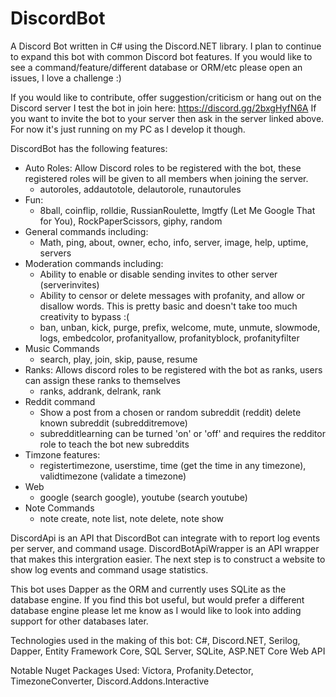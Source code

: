 DiscordBot
==========
A Discord Bot written in C# using the Discord.NET library. I plan to continue to expand this bot with common Discord bot features. If you would like to see a command/feature/different database or ORM/etc please open an issues, I love a challenge :)

If you would like to contribute, offer suggestion/criticism or hang out on the Discord server I test the bot in join here: https://discord.gg/2bxgHyfN6A If you want to invite the bot to your server then ask in the server linked above. For now it's just running on my PC as I develop it though.

DiscordBot has the following features:

* Auto Roles: Allow Discord roles to be registered with the bot, these registered roles will be given to all members when joining the server.
  * autoroles, addautotole, delautorole, runautorules
* Fun: 
  * 8ball, coinflip, rolldie, RussianRoulette, lmgtfy (Let Me Google That for You), RockPaperScissors, giphy, random
* General commands including:
  * Math, ping, about, owner, echo, info, server, image, help, uptime, servers
* Moderation commands including:
  * Ability to enable or disable sending invites to other server (serverinvites)
  * Ability to censor or delete messages with profanity, and allow or disallow words. This is pretty basic and doesn't take too much creativity to bypass :(
  * ban, unban, kick, purge, prefix, welcome, mute, unmute, slowmode, logs, embedcolor, profanityallow, profanityblock, profanityfilter
* Music Commands
  * search, play, join, skip, pause, resume
* Ranks: Allows discord roles to be registered with the bot as ranks, users can assign these ranks to themselves
  * ranks, addrank, delrank, rank
* Reddit command
  * Show a post from a chosen or random subreddit (reddit) delete known subreddit (subredditremove)
  * subredditlearning can be turned 'on' or 'off' and requires the redditor role to teach the bot new subreddits
* Timzone features:
  * registertimezone, userstime, time (get the time in any timezone), validtimezone (validate a timezone)
* Web
  * google (search google), youtube (search youtube)
* Note Commands
   * note create, note list, note delete, note show

DiscordApi is an API that DiscordBot can integrate with to report log events per server, and command usage. DiscordBotApiWrapper is an API wrapper that makes this intergration easier. The next step is to construct a website to show log events and command usage statistics.

This bot uses Dapper as the ORM and currently uses SQLite as the database engine. 
If you find this bot useful, but would prefer a different database engine please let me know as I would like to look into adding support for other databases later.

Technologies used in the making of this bot: C#, Discord.NET, Serilog, Dapper, Entity Framework Core, SQL Server, SQLite, ASP.NET Core Web API

Notable Nuget Packages Used: Victora, Profanity.Detector, TimezoneConverter, Discord.Addons.Interactive 